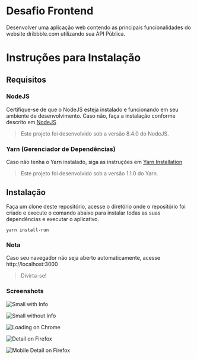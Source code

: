 # Desafio Frontend
Desenvolver uma aplicação web contendo as principais funcionalidades do website dribbble.com utilizando sua API Pública.


# Instruções para Instalação
## Requisitos
### NodeJS
Certifique-se de que o NodeJS esteja instalado e funcionando em seu ambiente de desenvolvimento.
Caso não, faça a instalação conforme descrito em [NodeJS](https://nodejs.org/)

> Este projeto foi desenvolvido sob a versão 8.4.0 do NodeJS.

### Yarn (Gerenciador de Dependências)
Caso não tenha o Yarn instalado, siga as instruções em [Yarn Installation](https://yarnpkg.com/en/docs/install)

> Este projeto foi desenvolvido sob a versão 1.1.0 do Yarn.


## Instalação
Faça um clone deste repositório, acesse o diretório onde o repositório foi criado e execute o comando abaixo para instalar todas as suas dependências e executar o aplicativo.

```
yarn install-run
```


### Nota
Caso seu navegador não seja aberto automaticamente, acesse http://localhost:3000

> Divirta-se!

### Screenshots
![Small with Info](http://intentus.me/mmp/zchallenge/small-with-info.png)

![Small without Info](http://intentus.me/mmp/zchallenge/small-without-info.png)

![Loading on Chrome](http://intentus.me/mmp/zchallenge/loading-on-chrome.png)

![Detail on Firefox](http://intentus.me/mmp/zchallenge/detail-on-firefox.png)

![Mobile Detail on Firefox](http://intentus.me/mmp/zchallenge/detail-mobile-on-firefox.png)